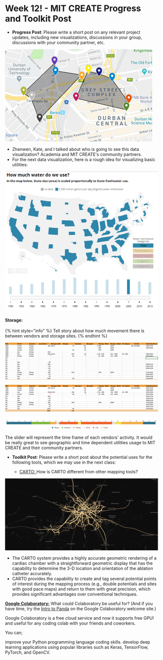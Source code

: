 # Week 12! - MIT CREATE Progress and Toolkit Post

* **Progress Post**: Please write a short post on any relevant project updates, including new visualizations, discussions in your group, discussions with your community partner, etc.

![Data Visualization Draft](../.gitbook/assets/druban_storage.PNG)

* Zhenwen, Kate, and I talked about who is going to see this data visualization? Academia and MIT CREATE's community partners.
* For the next data visualization, here is a rough idea for visualizing basic utilities:

![Rough DataViz Example for Lime and Imphepho](../.gitbook/assets/good_ex.PNG)

#### Storage:

{% hint style="info" %}
Tell story about how much movement there is between vendors and storage sites.
{% endhint %}

![Unfiltered Storage data](../.gitbook/assets/screen-shot-2018-11-29-at-4.45.25-pm.png)

![Cleaned Data with Operating Hours](../.gitbook/assets/screen-shot-2018-11-29-at-4.49.45-pm.png)

![](../.gitbook/assets/screen-shot-2018-11-29-at-4.54.43-pm.png)

  


  


  


The slider will represent the time frame of each vendors' activity. It would be really great to see geographic and time dependent utilities usage to MIT CREATE and their community partners. 



* **Toolkit Post**: Please write a short post about the potential uses for the following tools, which we may use in the next class:

  * [CARTO: ](http://carto.com/)How is CARTO different from other mapping tools?

![CARTO MAPPING](../.gitbook/assets/image%20%283%29.png)

* The CARTO system provides a highly accurate geometric rendering of a cardiac chamber with a straightforward geometric display that has the capability to determine the 3-D location and orientation of the ablation catheter accurately.
* CARTO provides the capability to create and tag several potential points of interest during the mapping process \(e.g., double potentials and sites with good pace maps\) and return to them with great precision, which provides significant advantages over conventional techniques.



[**Google Colaboratory:**](https://colab.research.google.com/notebooks/welcome.ipynb) What could Colaboratory be useful for? \(And if you have time, try the [Intro to Panda](https://colab.research.google.com/notebooks/mlcc/intro_to_pandas.ipynb) on the Google Colaboratory welcome site.\)

Google Colaboratory is a free cloud service and now it supports free GPU! and useful for any coding colab with your friends and coworkers.

You can;

improve your Python programming language coding skills. develop deep learning applications using popular libraries such as Keras, TensorFlow, PyTorch, and OpenCV.



